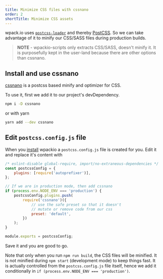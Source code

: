 ```yaml
---
title: Minimize CSS files with cssnano
order: 2
shortTitle: Minimize CSS assets
---
```


wpack.io uses [`postcss-loader`](https://github.com/postcss/postcss-loader) and
thereby [PostCSS](https://postcss.org/). So we can take advantage of it to
minify our CSS/SASS files during production builds.

> **NOTE** - wpackio-scripts only extracts CSS/SASS, doesn't minify it. It is
> purposefully kept in the user-land because there are other options than
> cssnano.

## Install and use cssnano

[cssnano](https://cssnano.co/) is a postcss based minify and optimizer for CSS.

To use it, first we add it to our project's devDependency.

```bash
npm i -D cssnano
```

or with yarn

```bash
yarn add --dev cssnano
```

## Edit `postcss.config.js` file

When you [install](/guides/getting-started/) wpackio a `postcss.config.js` file
is created for you. Edit it and replace it's content with

```js
/* eslint-disable global-require, import/no-extraneous-dependencies */
const postcssConfig = {
	plugins: [require('autoprefixer')],
};

// If we are in production mode, then add cssnano
if (process.env.NODE_ENV === 'production') {
	postcssConfig.plugins.push(
		require('cssnano')({
			// use the safe preset so that it doesn't
			// mutate or remove code from our css
			preset: 'default',
		})
	);
}

module.exports = postcssConfig;
```

Save it and you are good to go.

Note that only when you run `npm run build`, the CSS files will be minified. It
is not minified during `npm start` (development mode) to keep things fast. It is
actually controlled from the `postcss.config.js` file itself, hence we add it
conditionally in `if (process.env.NODE_ENV === 'production')`.

